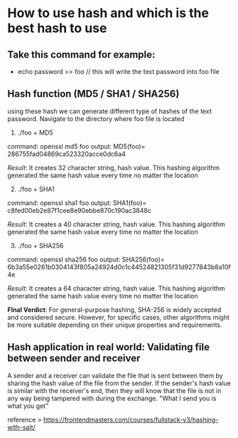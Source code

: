 # How to use hash and which is the best hash to use

## Take this command for example:

- echo password >> foo   // this will write the text password into foo file

## Hash function (MD5 / SHA1 / SHA256)

using these hash we can generate different type of hashes of the text password. Navigate to the directory where foo file is located

1) ./foo + MD5

command: openssl md5 foo 
output: MD5(foo)= 286755fad04869ca523320acce0dc6a4 

*Result*: It creates 32 character string, hash value. This hashing algorithm generated the same hash value every time no matter the location

2) ./foo + SHA1

command: openssl sha1 foo
output: SHA1(foo)= c8fed00eb2e87f1cee8e90ebbe870c190ac3848c 

*Result*: It creates a 40 character string, hash value. This hashing algorithm generated the same hash value every time no matter the location


3) ./foo + SHA256

command: openssl sha256 foo
output: SHA256(foo)= 6b3a55e0261b0304143f805a24924d0c1c44524821305f31d9277843b8a10f4e 

*Result*: It creates a 64 character string, hash value. This hashing algorithm generated the same hash value every time no matter the location



**FInal Verdict**: For general-purpose hashing, SHA-256 is widely accepted and considered secure. However, for specific cases, other algorithms might be more suitable depending on their unique properties and requirements.


## Hash application in real world: Validating file between sender and receiver

A sender and a receiver can validate the file that is sent between them by sharing the hash value of the file from the sender. If the sender's hash value is similar with
the receiver's end, then they will know that the file is not in any way being tampered with during the exchange. "What I send you is what you get"

reference > https://frontendmasters.com/courses/fullstack-v3/hashing-with-salt/
